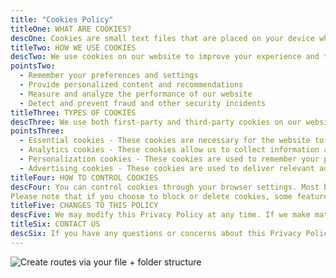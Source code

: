 ```yaml
---
title: "Cookies Policy"
titleOne: WHAT ARE COOKIES?
descOne: Cookies are small text files that are placed on your device when you visit a website. They are widely used to make websites work more efficiently and to provide information to the owners of the site.
titleTwo: HOW WE USE COOKIES
descTwo: We use cookies on our website to improve your experience and to provide us with information about how our website is being used. Specifically, we use cookies to
pointsTwo:
  - Remember your preferences and settings
  - Provide personalized content and recommendations
  - Measure and analyze the performance of our website
  - Detect and prevent fraud and other security incidents
titleThree: TYPES OF COOKIES
descThree: We use both first-party and third-party cookies on our website. First-party cookies are set by our website, while third-party cookies are set by third-party services that we use on our website, such as Google Analytics and Facebook Pixel.
pointsThree:
  - Essential cookies - These cookies are necessary for the website to function properly and cannot be turned off in our systems.
  - Analytics cookies - These cookies allow us to collect information about how visitors use our website, such as which pages are visited most often and how long visitors spend on each page.
  - Personalization cookies - These cookies are used to remember your preferences and to personalize your experience on our website.
  - Advertising cookies - These cookies are used to deliver relevant ads to you based on your interests and browsing history.
titleFour: HOW TO CONTROL COOKIES
descFour: You can control cookies through your browser settings. Most browsers allow you to block or delete cookies, or to only accept certain types of cookies.
Please note that if you choose to block or delete cookies, some features of our website may not function properly.
titleFive: CHANGES TO THIS POLICY
descFive: We may modify this Privacy Policy at any time. If we make material changes to this Policy, we will notify you by email or by posting a notice on our website.
titleSix: CONTACT US
descSix: If you have any questions or concerns about this Privacy Policy, please contact us at emordiuche@ownahome.ng..
---
```


![Create routes via your file + folder structure](single-image.jpg)
